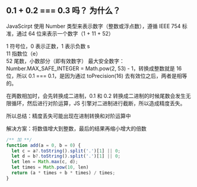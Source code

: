 ## 0.1 + 0.2 === 0.3 吗？ 为什么？

JavaScirpt 使用 Number 类型来表示数字（整数或浮点数），遵循 IEEE 754 标准，通过 64 位来表示一个数字（1 + 11 + 52）
   
1 符号位，0 表示正数，1 表示负数 s   
11 指数位（e）   
52 尾数，小数部分（即有效数字）
最大安全数字：Number.MAX_SAFE_INTEGER = Math.pow(2, 53) - 1，转换成整数就是 16 位，所以 0.1 === 0.1，是因为通过 toPrecision(16) 去有效位之后，两者是相等的。   
   
在两数相加时，会先转换成二进制，0.1 和 0.2 转换成二进制的时候尾数会发生无限循环，然后进行对阶运算，JS 引擎对二进制进行截断，所以造成精度丢失。
   
所以总结：精度丢失可能出现在进制转换和对阶运算中   


解决方案：将数值增大到整数，最后的结果再缩小增大的倍数
  ```js
  /** 加 **/
  function add(a = 0, b = 0) {
    let c = a?.toString().split('.')[1] || 0;
    let d = b?.toString().split('.')[1] || 0;
    let len = Math.max(c, d);
    let times = Math.pow(10, len)
    return (a * times + b * times) / times;
  }
  ```